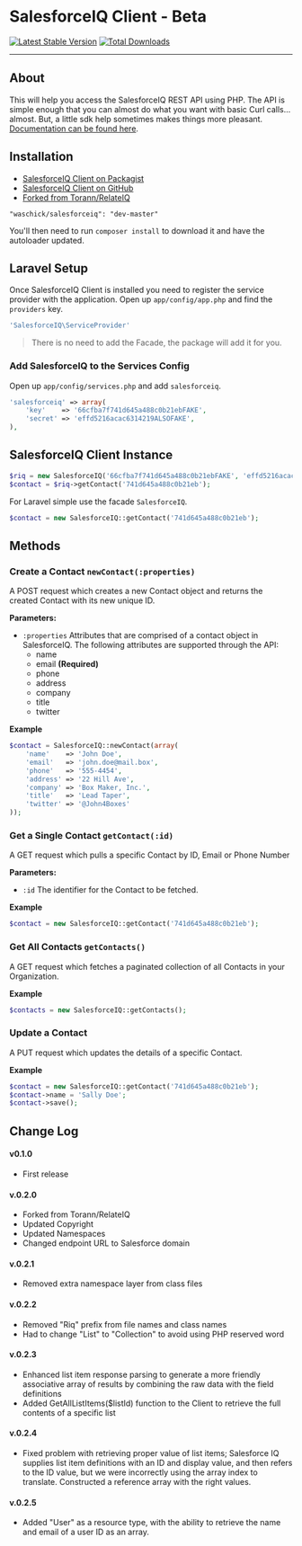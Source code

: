 # SalesforceIQ Client - Beta

[![Latest Stable Version](https://poser.pugx.org/waschick/salesforceiq/v/stable.png)](https://packagist.org/packages/waschick/salesforceiq) [![Total Downloads](https://poser.pugx.org/waschick/salesforceiq/downloads.png)](https://packagist.org/packages/waschick/salesforceiq)

----------

## About

This will help you access the SalesforceIQ REST API using PHP.  The API is simple enough that you can almost do what you want with basic Curl calls... almost.  But, a little sdk help sometimes makes things more pleasant.  [Documentation can be found here](https://api.salesforceiq.com). 


## Installation

- [SalesforceIQ Client on Packagist](https://packagist.org/packages/waschick/salesforceiq)
- [SalesforceIQ Client on GitHub](https://github.com/awaschick/salesforceiq)
- [Forked from Torann/RelateIQ](https://github.com/torann/relateiq)


~~~
"waschick/salesforceiq": "dev-master"
~~~

You'll then need to run `composer install` to download it and have the autoloader updated.


## Laravel Setup

Once SalesforceIQ Client is installed you need to register the service provider with the application. Open up `app/config/app.php` and find the `providers` key.


```php
'SalesforceIQ\ServiceProvider'
```

> There is no need to add the Facade, the package will add it for you.


### Add SalesforceIQ to the Services Config 

Open up `app/config/services.php` and add `salesforceiq`.


```php
'salesforceiq' => array(
	'key'    => '66cfba7f741d645a488c0b21ebFAKE',
	'secret' => 'effd5216acac6314219ALSOFAKE',
),
```

## SalesforceIQ Client Instance


```php
$riq = new SalesforceIQ('66cfba7f741d645a488c0b21ebFAKE', 'effd5216acac6314219ALSOFAKE');
$contact = $riq->getContact('741d645a488c0b21eb');
```

For Laravel simple use the facade `SalesforceIQ`. 

```php
$contact = new SalesforceIQ::getContact('741d645a488c0b21eb');
```

## Methods

### Create a Contact `newContact(:properties)`
A POST request which creates a new Contact object and returns the created Contact with its new unique ID.

**Parameters:**

- `:properties` Attributes that are comprised of a contact object in SalesforceIQ. The following attributes are supported through the API:
  - name
  - email **(Required)**
  - phone
  - address
  - company
  - title
  - twitter

**Example**

```php
$contact = SalesforceIQ::newContact(array(
    'name'    => 'John Doe',
    'email'   => 'john.doe@mail.box',
    'phone'   => '555-4454',
    'address' => '22 Hill Ave',
    'company' => 'Box Maker, Inc.',
    'title'   => 'Lead Taper',
    'twitter' => '@John4Boxes'
));
```

### Get a Single Contact `getContact(:id)`
A GET request which pulls a specific Contact by ID, Email or Phone Number

**Parameters:**

- `:id` The identifier for the Contact to be fetched.

**Example**

```php
$contact = new SalesforceIQ::getContact('741d645a488c0b21eb');
```


### Get All Contacts `getContacts()`
A GET request which fetches a paginated collection of all Contacts in your Organization.

**Example**

```php
$contacts = new SalesforceIQ::getContacts();
```

### Update a Contact
A PUT request which updates the details of a specific Contact.

**Example**

```php
$contact = new SalesforceIQ::getContact('741d645a488c0b21eb');
$contact->name = 'Sally Doe';
$contact->save();
```

## Change Log

#### v0.1.0

- First release

#### v.0.2.0

- Forked from Torann/RelateIQ
- Updated Copyright
- Updated Namespaces
- Changed endpoint URL to Salesforce domain 

#### v.0.2.1

- Removed extra namespace layer from class files

#### v.0.2.2

- Removed "Riq" prefix from file names and class names
- Had to change "List" to "Collection" to avoid using PHP reserved word

#### v.0.2.3

- Enhanced list item response parsing to generate a more friendly associative array of results by combining the raw data with the field definitions
- Added GetAllListItems($listId) function to the Client to retrieve the full contents of a specific list

#### v.0.2.4

- Fixed problem with retrieving proper value of list items; Salesforce IQ supplies list item definitions with an ID and display value, and then refers to the ID value, but we were incorrectly using the array index to translate.  Constructed a reference array with the right values.

#### v.0.2.5

- Added "User" as a resource type, with the ability to retrieve the name and email of a user ID as an array. 


